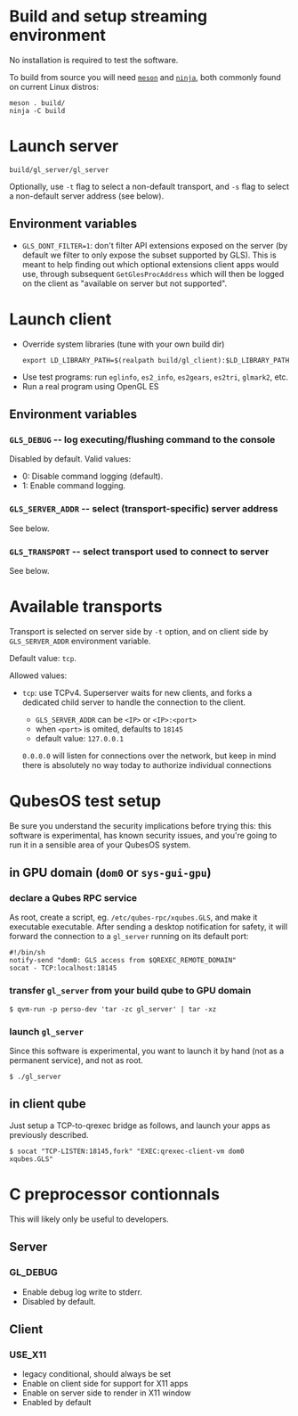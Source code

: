 # Build and setup streaming environment

No installation is required to test the software.

To build from source you will need [`meson`](https://mesonbuild.com/)
and [`ninja`](https://ninja-build.org/), both commonly found on
current Linux distros:

```
meson . build/
ninja -C build
```

# Launch server

```
build/gl_server/gl_server
```

Optionally, use `-t` flag to select a non-default transport, and `-s`
flag to select a non-default server address (see below).

## Environment variables

- `GLS_DONT_FILTER=1`: don't filter API extensions exposed on the
  server (by default we filter to only expose the subset supported by
  GLS).  This is meant to help finding out which optional extensions
  client apps would use, through subsequent `GetGlesProcAddress` which
  will then be logged on the client as "available on server but not
  supported".

# Launch client

- Override system libraries (tune with your own build dir)
  ```
  export LD_LIBRARY_PATH=$(realpath build/gl_client):$LD_LIBRARY_PATH
  ```
- Use test programs: run `eglinfo`, `es2_info`, `es2gears`, `es2tri`, `glmark2`, etc.
- Run a real program using OpenGL ES

## Environment variables

### `GLS_DEBUG` -- log executing/flushing command to the console

Disabled by default.  Valid values:
- 0: Disable command logging (default).
- 1: Enable command logging.

### `GLS_SERVER_ADDR` -- select (transport-specific) server address
See below.

### `GLS_TRANSPORT` -- select transport used to connect to server
See below.

# Available transports

Transport is selected on server side by `-t` option, and on client
side by `GLS_SERVER_ADDR` environment variable.

Default value: `tcp`.

Allowed values:

- `tcp`: use TCPv4.  Superserver waits for new clients, and forks a
  dedicated child server to handle the connection to the client.
  - `GLS_SERVER_ADDR` can be `<IP>` or `<IP>:<port>`
  - when `<port>` is omited, defaults to `18145`
  - default value: `127.0.0.1`

  `0.0.0.0` will listen for connections over the network, but keep
  in mind there is absolutely no way today to authorize individual
  connections


# QubesOS test setup

Be sure you understand the security implications before trying this:
this software is experimental, has known security issues, and you're
going to run it in a sensible area of your QubesOS system.

## in GPU domain (`dom0` or `sys-gui-gpu`)

### declare a Qubes RPC service

As root, create a script, eg. `/etc/qubes-rpc/xqubes.GLS`, and make it
executable executable.  After sending a desktop notification for
safety, it will forward the connection to a `gl_server` running on its
default port:

```
#!/bin/sh
notify-send "dom0: GLS access from $QREXEC_REMOTE_DOMAIN"
socat - TCP:localhost:18145
```

### transfer `gl_server` from your build qube to GPU domain

```
$ qvm-run -p perso-dev 'tar -zc gl_server' | tar -xz
```

### launch `gl_server`

Since this software is experimental, you want to launch it by hand
(not as a permanent service), and not as root.

```
$ ./gl_server
```

## in client qube

Just setup a TCP-to-qrexec bridge as follows, and launch your apps as
previously described.

```
$ socat "TCP-LISTEN:18145,fork" "EXEC:qrexec-client-vm dom0 xqubes.GLS"
```


# C preprocessor contionnals

This will likely only be useful to developers.

## Server
### GL_DEBUG
- Enable debug log write to stderr.
- Disabled by default.

## Client
### USE_X11
- legacy conditional, should always be set
- Enable on client side for support for X11 apps
- Enable on server side to render in X11 window
- Enabled by default
